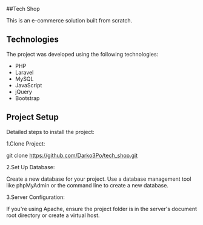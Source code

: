 ##Tech Shop

This is an e-commerce solution built from scratch.

## Technologies

The project was developed using the following technologies:
- PHP
- Laravel
- MySQL
- JavaScript
- jQuery
- Bootstrap

## Project Setup

Detailed steps to install the project:

1.Clone Project: 

git clone https://github.com/Darko3Po/tech_shop.git

2.Set Up Database:

Create a new database for your project. Use a database management tool like phpMyAdmin or the command line to create a new database.

3.Server Configuration:

If you're using Apache, ensure the project folder is in the server's document root directory or create a virtual host.
